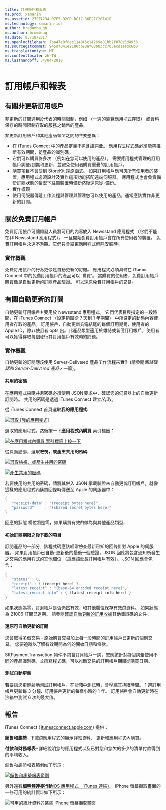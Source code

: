 ```yaml
---
title: 訂用帳戶和報表
ms.prod: xamarin
ms.assetid: 27EE4234-07F5-D2CD-DC1C-86E27C20141E
ms.technology: xamarin-ios
author: bradumbaugh
ms.author: brumbaug
ms.date: 03/18/2017
ms.openlocfilehash: 7ba47e8f0ec114845c14269e81bb7f078a5d4936
ms.sourcegitcommit: 945df041e2180cb20af08b83cc703ecd1aedc6b0
ms.translationtype: MT
ms.contentlocale: zh-TW
ms.lasthandoff: 04/04/2018
---
```

# <a name="subscriptions-and-reporting"></a>訂用帳戶和報表

## <a name="about-non-renewing-subscriptions"></a>有關非更新訂用帳戶

非更新的訂閱適用於代表的時間限制，例如 （一週的瀏覽應用程式存取） 或資料保存的時間限制存取的服務之銷售的產品。   
   
   
   
 非更新訂用帳戶和其他產品類型之間的主要差異：

-  在 iTunes Connect 中的產品定義不包含該詞彙。 應用程式程式碼必須能夠推斷有效期間，從產品的識別碼。 
-  它們可以購買許多次 （例如在您可以使用的產品）。 需要應用程式管理的訂用帳戶詞彙/到期和更新，並避免使用者購買重疊的訂用帳戶。 
-  購買項目不會受到 StoreKit 還原函式。 如果訂用帳戶應可跨所有使用者的裝置，應用程式必須設計及實作這項功能搭配遠端伺服器。 應用程式也會負責備份訂閱狀態的情況下註冊裝置時備份然後還原從-備份。 
-  實作概觀
-  使用伺服器傳遞工作流程與管理與管理您可以使用的產品，通常應該實作非更新的訂閱。 


## <a name="about-free-subscriptions"></a>關於免費訂用帳戶

免費訂用帳戶可讓開發人員將可用的內容放入 Newsstand 應用程式 （它們不能在非 Newsstand 應用程式）。 一旦開始免費訂用帳戶會在所有使用者的裝置。 免費訂用帳戶永遠不過期。它們只會結束應用程式解除安裝時。

### <a name="implementation-overview"></a>實作概觀

免費訂用帳戶的行為更像是自動更新的訂閱。 應用程式必須具備在 iTunes Connect 中的免費訂用帳戶的產品可以 '購買'。 當購買的使用者，免費訂用帳戶購買像是自動更新的訂閱產品驗證。 可以還原免費訂用帳戶的交易。


## <a name="about-auto-renewable-subscriptions"></a>有關自動更新的訂閱

自動更新訂用帳戶主要用於 Newsstand 應用程式。 它們代表授與指定的一段時間，在 iTunes Connect （設定範圍從 7 天到 1 年期間） 中所設定的動態內容使用者存取的產品。 訂用帳戶，自動更新充電結尾的每個訂用期間，使用者的 Apple ID，除非使用者 opts 出。此產品類型適用於雜誌或新聞訂用帳戶，使用者可以獲得存取每個發行其訂用帳戶有效時的問題。

### <a name="implementation-overview"></a>實作概觀

自動更新的訂閱應該使用 Server-Delivered 產品工作流程來實作 (請參閱*回條確認和 Server-Delivered 產品*> 一節)。

#### <a name="shared-secret"></a>共用的密碼

在應用程式採購共用密碼必須使用 JSON 要求中，確認您的伺服器上的自動更新訂閱時。 共用的密碼是透過 iTunes Connect 建立/存取。

從 iTunes Connect 首頁選取**我的應用程式**:   
   
 [![](subscriptions-and-reporting-images/image2.png "選取 [我的應用程式]")](subscriptions-and-reporting-images/image2.png#lightbox)  
 
選取的應用程式，然後按一下**應用程式內購買** 索引標籤：

[![](subscriptions-and-reporting-images/image6.png "在應用程式內購買 索引標籤上按一下")](subscriptions-and-reporting-images/image6.png#lightbox)

從頁面底部，選取**檢視，或產生共用的密碼**:
   
 [![](subscriptions-and-reporting-images/image40.png "選取檢視，或產生共用的密碼")](subscriptions-and-reporting-images/image40.png#lightbox)

 [![](subscriptions-and-reporting-images/image41.png "產生共用的密碼")](subscriptions-and-reporting-images/image41.png#lightbox)   
   
   
   
 若要使用的共用的密碼，請將其併入 JSON 承載驗證未自動更新訂用帳戶，就像這樣的應用程式內購買回條時傳送至 Apple 的伺服器中：

```csharp
{
   "receipt-data" : "(receipt bytes here)",
   "password"     : "(shared secret bytes here)"
}
```

回應的狀態 欄位將是零，如果購買有效的做為與其他產品類型。

#### <a name="downloading-items-after-the-initial-subscription-term"></a>初始訂閱期限之後下載的項目

訂閱產品的一部分，該程式碼應該經常檢查最新已知的回條針對 Apple 的伺服器。 如果訂用帳戶已自動-更新後的最後一個驗證，JSON 回應將包含通知所發生之交易的應用程式的其他欄位 （這應該延長訂用帳戶有效）。 JSON 回應會包含：

```csharp
{
   "status" : 0,
   "receipt" : { (receipt here) },
   "latest_receipt" : "(base-64 encoded receipt here)",
   "latest_receipt_info" : { (latest receipt info here) }
}
```

如果狀態為零，訂用帳戶是否仍然有效，和其他欄位保存有效的資料。 如果狀態為 21006 訂閱已過期。 請參閱[確認自動更新的訂用收據](https://developer.apple.com/library/ios/releasenotes/General/ValidateAppStoreReceipt/Chapters/ValidateRemotely.html)其他錯誤碼的文件。

#### <a name="restoring-auto-renewable-subscriptions"></a>還原可自動更新的訂閱

您會取得多個交易 – 原始購買交易加上每一段時間的訂用帳戶已更新的個別交易。 您要追蹤以了解有效期間為何的開始日期和條款。   
   
   
   
 SKPaymentTransaction 物件不包含訂用帳戶一詞，您應該針對每個詞彙使用不同的產品識別碼，並撰寫程式碼，可以推斷交易的訂用帳戶期間從購買日期。

#### <a name="testing-auto-renewal"></a>測試自動更新

若要讓您更輕鬆地測試訂用帳戶，在沙箱中測試時，會壓縮其持續時間。 1 週訂用帳戶更新每 3 分鐘，訂用帳戶更新的每個小時的 1 年。 訂用帳戶會自動更新時在沙箱中測試 6 次的最大值。

## <a name="reporting"></a>報告

iTunes Connect ( [itunesconnect.apple.com](http://itunesconnect.apple.com)) 提供：   
   
 **銷售和趨勢**– 下載的應用程式的顯示詳細資料、 更新和應用程式內購買。   
   
 **付款和財務報表**– 詳細說明您的應用程式以及已對您和您欠的多少的清單付款得到的平均收入。

銷售和趨勢報表範例如下所示：   

 [![](subscriptions-and-reporting-images/image42.png "銷售和趨勢報表範例")](subscriptions-and-reporting-images/image42.png#lightbox)   
   
 另外還有[**細明體連接行動**iOS 應用程式 （iTunes 連結）](http://itunes.apple.com/us/app/itunes-connect-mobile/id376771144?mt=8)。
iPhone 螢幕擷取畫面的一些可用的統計資料如下所示：   
   
 [![](subscriptions-and-reporting-images/image43.png "可用的統計資料的某些 iPhone 螢幕擷取畫面")](subscriptions-and-reporting-images/image43.png#lightbox)
